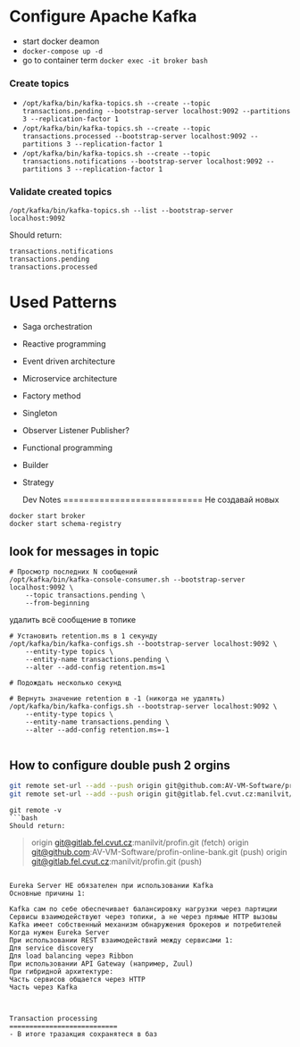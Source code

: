 Configure Apache Kafka
===========================
- start docker deamon
- ```docker-compose up -d```
- go to container term ```docker exec -it broker bash```


### Create topics 

- ```/opt/kafka/bin/kafka-topics.sh --create --topic transactions.pending --bootstrap-server localhost:9092 --partitions 3 --replication-factor 1```
- ```/opt/kafka/bin/kafka-topics.sh --create --topic transactions.processed --bootstrap-server localhost:9092 --partitions 3 --replication-factor 1```
- ```/opt/kafka/bin/kafka-topics.sh --create --topic transactions.notifications --bootstrap-server localhost:9092 --partitions 3 --replication-factor 1```

### Validate created topics
```/opt/kafka/bin/kafka-topics.sh --list --bootstrap-server localhost:9092```

Should return:
```
transactions.notifications
transactions.pending
transactions.processed
```

 Used Patterns
===========================
- Saga orchestration
- Reactive programming
- Event driven architecture
- Microservice architecture
- Factory method
- Singleton 
- Observer Listener Publisher?
- Functional programming
- Builder
- Strategy


   Dev Notes
===========================
Не создавай новых
```
docker start broker 
docker start schema-registry
```

## look for messages in topic


```docker
# Просмотр последних N сообщений
/opt/kafka/bin/kafka-console-consumer.sh --bootstrap-server localhost:9092 \
    --topic transactions.pending \
    --from-beginning

```

удалить всё сообщение в топике
```docker
# Установить retention.ms в 1 секунду
/opt/kafka/bin/kafka-configs.sh --bootstrap-server localhost:9092 \
    --entity-type topics \
    --entity-name transactions.pending \
    --alter --add-config retention.ms=1

# Подождать несколько секунд

# Вернуть значение retention в -1 (никогда не удалять)
/opt/kafka/bin/kafka-configs.sh --bootstrap-server localhost:9092 \
    --entity-type topics \
    --entity-name transactions.pending \
    --alter --add-config retention.ms=-1


```



## How to configure double push 2 orgins
```bash
git remote set-url --add --push origin git@github.com:AV-VM-Software/profin-online-bank.git
git remote set-url --add --push origin git@gitlab.fel.cvut.cz:manilvit/profin.git
```
```
git remote -v
```bash
Should return:
```
> origin  git@gitlab.fel.cvut.cz:manilvit/profin.git (fetch)
origin  git@github.com:AV-VM-Software/profin-online-bank.git (push)
origin  git@gitlab.fel.cvut.cz:manilvit/profin.git (push)
```

Eureka Server НЕ обязателен при использовании Kafka
Основные причины 1:

Kafka сам по себе обеспечивает балансировку нагрузки через партиции
Сервисы взаимодействуют через топики, а не через прямые HTTP вызовы
Kafka имеет собственный механизм обнаружения брокеров и потребителей
Когда нужен Eureka Server
При использовании REST взаимодействий между сервисами 1:
Для service discovery
Для load balancing через Ribbon
При использовании API Gateway (например, Zuul)
При гибридной архитектуре:
Часть сервисов общается через HTTP
Часть через Kafka



Transaction processing
===========================
- В итоге тразакция сохранятеся в баз
